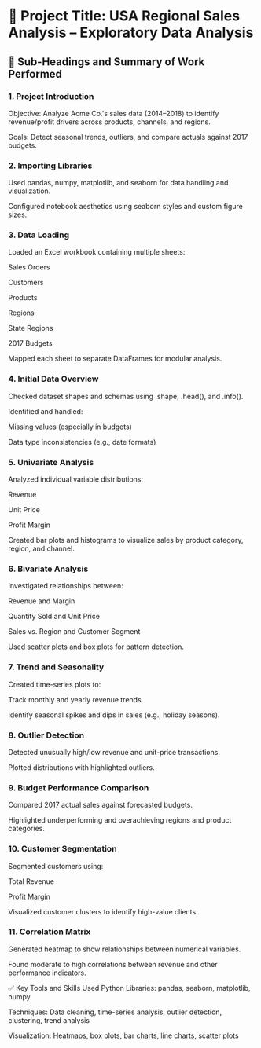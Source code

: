 # 📌 Project Title: USA Regional Sales Analysis – Exploratory Data Analysis

## 📝 Sub-Headings and Summary of Work Performed
### 1. Project Introduction
Objective: Analyze Acme Co.'s sales data (2014–2018) to identify revenue/profit drivers across products, channels, and regions.

Goals: Detect seasonal trends, outliers, and compare actuals against 2017 budgets.

### 2. Importing Libraries
Used pandas, numpy, matplotlib, and seaborn for data handling and visualization.

Configured notebook aesthetics using seaborn styles and custom figure sizes.

### 3. Data Loading
Loaded an Excel workbook containing multiple sheets:

Sales Orders

Customers

Products

Regions

State Regions

2017 Budgets

Mapped each sheet to separate DataFrames for modular analysis.

### 4. Initial Data Overview
Checked dataset shapes and schemas using .shape, .head(), and .info().

Identified and handled:

Missing values (especially in budgets)

Data type inconsistencies (e.g., date formats)

### 5. Univariate Analysis
Analyzed individual variable distributions:

Revenue

Unit Price

Profit Margin

Created bar plots and histograms to visualize sales by product category, region, and channel.

### 6. Bivariate Analysis
Investigated relationships between:

Revenue and Margin

Quantity Sold and Unit Price

Sales vs. Region and Customer Segment

Used scatter plots and box plots for pattern detection.

### 7. Trend and Seasonality
Created time-series plots to:

Track monthly and yearly revenue trends.

Identify seasonal spikes and dips in sales (e.g., holiday seasons).

### 8. Outlier Detection
Detected unusually high/low revenue and unit-price transactions.

Plotted distributions with highlighted outliers.

### 9. Budget Performance Comparison
Compared 2017 actual sales against forecasted budgets.

Highlighted underperforming and overachieving regions and product categories.

### 10. Customer Segmentation
Segmented customers using:

Total Revenue

Profit Margin

Visualized customer clusters to identify high-value clients.

### 11. Correlation Matrix
Generated heatmap to show relationships between numerical variables.

Found moderate to high correlations between revenue and other performance indicators.

✅ Key Tools and Skills Used
Python Libraries: pandas, seaborn, matplotlib, numpy

Techniques: Data cleaning, time-series analysis, outlier detection, clustering, trend analysis

Visualization: Heatmaps, box plots, bar charts, line charts, scatter plots
